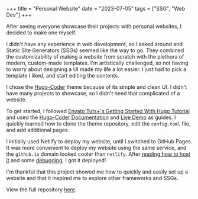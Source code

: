 +++
title = "Personal Website"
date = "2023-07-05"
tags = ["SSG", "Web Dev"]
+++

After seeing everyone showcase their projects with personal websites, I decided to make one myself.

I didn't have any experience in web development, so I asked around and Static Site Generators (SSGs) seemed like the way to go. They combined the customizability of making a website from scratch with the plethora of modern, custom-made templates. I'm artistically challenged, so not having to worry about designing a UI made my life a lot easier. I just had to pick a template I liked, and start editing the contents.

I chose the [Hugo-Coder](https://github.com/luizdepra/hugo-coder) theme because of its simple and clean UI. I didn't have many projects to showcase, so I didn't need that complicated of a website.

To get started, I followed [Envato Tuts+'s Getting Started With Hugo Tutorial](https://www.youtube.com/watch?v=hjD9jTi_DQ4) and used the [Hugo-Coder Documentation](https://github.com/luizdepra/hugo-coder/blob/main/docs/home.md) and [Live Demo](https://hugo-coder.netlify.app/) as guides. I quickly learned how to clone the theme repository, edit the `config.toml` file, and add additional pages.

I initially used Netlify to deploy my website, until I switched to GitHub Pages. It was more convenient to deploy my website using the same service, and the `github.io` domain looked cooler than `netlify`. After [reading how to host it](https://gohugo.io/hosting-and-deployment/hosting-on-github/) and some [debugging](https://stackoverflow.com/a/72343208), I got it deployed!

I'm thankful that this project showed me how to quickly and easily set up a website and that it inspired me to explore other frameworks and SSGs.

View the full repository [here](https://github.com/forrestywang/personal-website).